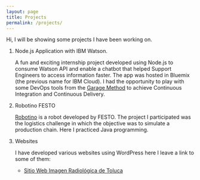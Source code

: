 ```yaml
---
layout: page
title: Projects
permalink: /projects/
---
```


Hi, I will be showing some projects I have been working on.

1. Node.js Application with IBM Watson.

	A fun and exciting internship project developed using Node.js to consume Watson API and enable a chatbot that helped Support Engineers to access information faster. The app was hosted in Bluemix (the previous name for IBM Cloud). I had the opportunity to play with some DevOps tools from the [Garage Method](https://www.ibm.com/devops/method/)  to achieve Continuous Integration and Continuous Delivery. 

2. Robotino FESTO
	
	[Robotino](http://www.festo-didactic.com/int-en/services/robotino/?fbid=aW50LmVuLjU1Ny4xNy4zNC4xMTY4) is a robot developed by FESTO. The project I participated was the logistics challenge in which the objective was to simulate a production chain. Here I practiced Java programming.

3. Websites

	I have developed various websites using WordPress here I leave a link to some of them:

	 * [Sitio Web Imagen Radiológica de Toluca](http://imagenradiologica.com.mx)